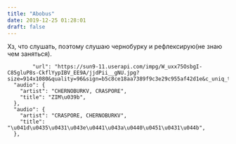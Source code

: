 ```yaml
---
title: "Abobus"
date: 2019-12-25 01:28:01
draft: false
---
```


Хз, что слушать, поэтому слушаю чернобурку и рефлексирую(не знаю чем заняться).

            "url": "https://sun9-11.userapi.com/impg/W_uxx75OsbgI-C85gluP8s-CkflYypIBV_EE9A/jjdPii__gNU.jpg?size=914x1080&quality=96&sign=b5c8ce18aa7389f9c3e29c955af42d1e&c_uniq_tag=SaFeOCyVrTwZwRXwCNOe3pKTcrhVCmNdpmQqKvz5ucQ&type=album",
      "audio": {
        "artist": "CHERNOBURKV, CRASPORE",
        "title": "ZIM\u039b",
      },
      "audio": {
        "artist": "CRASPORE, CHERNOBURKV",
        "title": "\u041d\u0435\u0431\u043e\u0441\u043a\u0440\u0451\u0431\u044b",
      },
